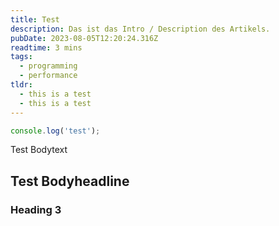 ```yaml
---
title: Test
description: Das ist das Intro / Description des Artikels.
pubDate: 2023-08-05T12:20:24.316Z
readtime: 3 mins
tags:
  - programming
  - performance
tldr:
  - this is a test
  - this is a test
---
```

```javascript
console.log('test');
```

Test Bodytext

## Test Bodyheadline

### Heading 3
